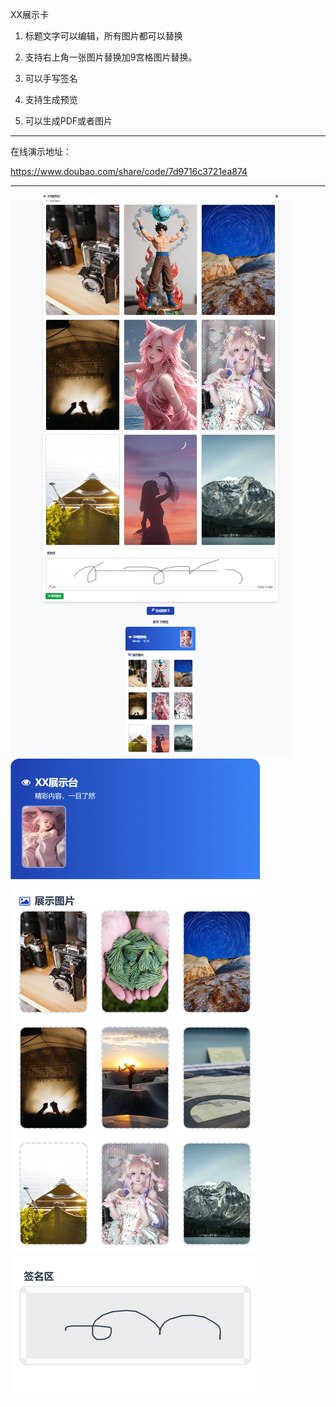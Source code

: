   XX展示卡

1. 标题文字可以编辑，所有图片都可以替换

2. 支持右上角一张图片替换加9宫格图片替换。

3. 可以手写签名

4. 支持生成预览

5. 可以生成PDF或者图片

------------------------------------------

在线演示地址：

https://www.doubao.com/share/code/7d9716c3721ea874

------------------------------------------

<img src="https://raw.githubusercontent.com/mickeywaley/Personality_Card/refs/heads/main/XX%E5%B1%95%E7%A4%BA%E5%8F%B0/1.png" alt="Mobile wallpaper"   />


<img src="https://raw.githubusercontent.com/mickeywaley/Personality_Card/refs/heads/main/XX%E5%B1%95%E7%A4%BA%E5%8F%B0/2.png" alt="Mobile wallpaper"   />

